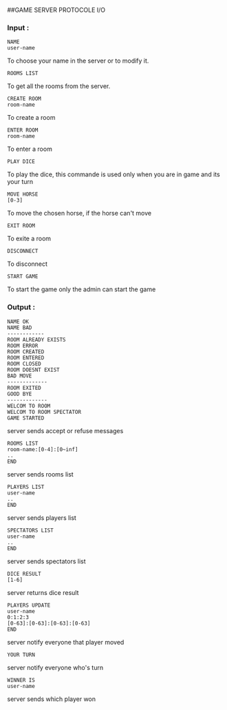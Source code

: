 ##GAME SERVER PROTOCOLE I/O
### Input :
	NAME
	user-name
To choose your name in the server or to modify it.

	ROOMS LIST

To get all the rooms from the server.

	CREATE ROOM
	room-name

To create a room

	ENTER ROOM
	room-name

To enter a  room

	PLAY DICE

To play the dice, this commande is used only when you are in game and its your turn

	MOVE HORSE
	[0-3]

To move the chosen horse, if the horse can't move
	
	EXIT ROOM
	
To exite a room

	DISCONNECT
	
To disconnect

	START GAME
	
To start the game only the admin can start the game 

	
 
### Output :


	NAME OK
	NAME BAD
	------------
	ROOM ALREADY EXISTS
	ROOM ERROR
	ROOM CREATED
	ROOM ENTERED
	ROOM CLOSED
	ROOM DOESNT EXIST
	BAD MOVE
	-------------
	ROOM EXITED
	GOOD BYE
	-------------
	WELCOM TO ROOM 
	WELCOM TO ROOM SPECTATOR
	GAME STARTED
	

server sends accept or refuse messages 

	ROOMS LIST
	room-name:[0-4]:[0~inf]
	..
	END

server sends rooms list

	PLAYERS LIST
	user-name
	..
	END

server sends players list

	SPECTATORS LIST
	user-name
	..
	END
	
server sends spectators list

	DICE RESULT
	[1-6]

server returns dice result

	PLAYERS UPDATE
	user-name
	0:1:2:3
	[0-63]:[0-63]:[0-63]:[0-63]
	END

server notify everyone that player moved

	YOUR TURN

server notify everyone who's turn
	
	WINNER IS
	user-name

server sends which player won

	